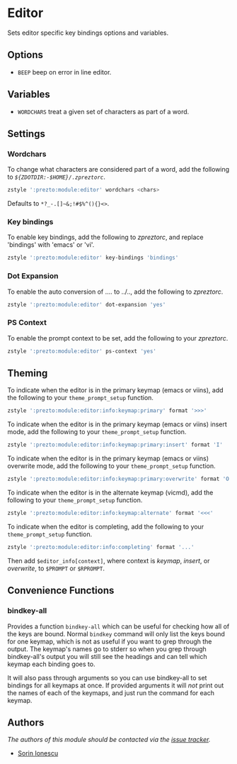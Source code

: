 Editor
======

Sets editor specific key bindings options and variables.

Options
-------

  - `BEEP` beep on error in line editor.

Variables
---------

  - `WORDCHARS` treat a given set of characters as part of a word.

Settings
--------

### Wordchars

To change what characters are considered part of a word, add the following to
_`${ZDOTDIR:-$HOME}/.zpreztorc`_.

```sh
zstyle ':prezto:module:editor' wordchars <chars>
```

Defaults to `*?_-.[]~&;!#$%^(){}<>`.

### Key bindings

To enable key bindings, add the following to *zpreztorc*, and replace 'bindings'
with 'emacs' or 'vi'.

```sh
zstyle ':prezto:module:editor' key-bindings 'bindings'
```

### Dot Expansion

To enable the auto conversion of .... to ../.., add the following to
*zpreztorc*.

```sh
zstyle ':prezto:module:editor' dot-expansion 'yes'
```

### PS Context

To enable the prompt context to be set, add the following to your
*zpreztorc*.

```sh
zstyle ':prezto:module:editor' ps-context 'yes'
```

Theming
-------

To indicate when the editor is in the primary keymap (emacs or viins), add
the following to your `theme_prompt_setup` function.

```sh
zstyle ':prezto:module:editor:info:keymap:primary' format '>>>'
```

To indicate when the editor is in the primary keymap (emacs or viins) insert
mode, add the following to your `theme_prompt_setup` function.

```sh
zstyle ':prezto:module:editor:info:keymap:primary:insert' format 'I'
```

To indicate when the editor is in the primary keymap (emacs or viins) overwrite
mode, add the following to your `theme_prompt_setup` function.

```sh
zstyle ':prezto:module:editor:info:keymap:primary:overwrite' format 'O'
```

To indicate when the editor is in the alternate keymap (vicmd), add the
following to your `theme_prompt_setup` function.

```sh
zstyle ':prezto:module:editor:info:keymap:alternate' format '<<<'
```

To indicate when the editor is completing, add the following to your
`theme_prompt_setup` function.

```sh
zstyle ':prezto:module:editor:info:completing' format '...'
```

Then add `$editor_info[context]`, where context is *keymap*, *insert*, or
*overwrite*, to `$PROMPT` or `$RPROMPT`.

Convenience Functions
---------------------

### bindkey-all

Provides a function `bindkey-all` which can be useful for checking how all of the
keys are bound. Normal `bindkey` command will only list the keys bound for one
keymap, which is not as useful if you want to grep through the output. The
keymap's names go to stderr so when you grep through bindkey-all's output you
will still see the headings and can tell which keymap each binding goes to.

It will also pass through arguments so you can use bindkey-all to set bindings
for all keymaps at once. If provided arguments it will *not* print out the
names of each of the keymaps, and just run the command for each keymap.

Authors
-------

*The authors of this module should be contacted via the [issue tracker][1].*

  - [Sorin Ionescu](https://github.com/sorin-ionescu)

[1]: https://github.com/sorin-ionescu/prezto/issues
